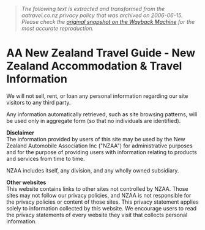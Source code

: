 > *The following text is extracted and transformed from the aatravel.co.nz privacy policy that was archived on 2006-06-15. Please check the [original snapshot on the Wayback Machine](https://web.archive.org/web/20060615000149id_/http%3A//www.aatravel.co.nz/main/privacy.php) for the most accurate reproduction.*

# AA New Zealand Travel Guide - New Zealand Accommodation & Travel Information

We will not sell, rent, or loan any personal information regarding our site visitors to any third party. 

Any information automatically retrieved, such as site browsing patterns, will be used only in aggregate form (so that no individuals are identified).

**Disclaimer**  
The information provided by users of this site may be used by the New Zealand Automobile Association Inc ("NZAA") for administrative purposes and for the purpose of providing users with information relating to products and services from time to time.

NZAA includes itself, any division, and any wholly owned subsidiary.

**Other websites**  
This website contains links to other sites not controlled by NZAA. Those sites may not follow our privacy policies, and NZAA is not responsible for the privacy policies or content of those sites. This privacy statement applies solely to information collected by this website. We encourage users to read the privacy statements of every website they visit that collects personal information.
